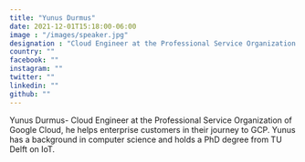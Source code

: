 ```yaml
---
title: "Yunus Durmus"
date: 2021-12-01T15:18:00-06:00
image : "/images/speaker.jpg"
designation : "Cloud Engineer at the Professional Service Organization of Google Cloud"
country: ""
facebook: ""
instagram: ""
twitter: ""
linkedin: ""
github: ""
---
```


Yunus Durmus- Cloud Engineer at the Professional Service Organization of Google Cloud, he helps enterprise customers in their journey to GCP. Yunus has a background in computer science and holds a PhD degree from TU Delft on IoT.
